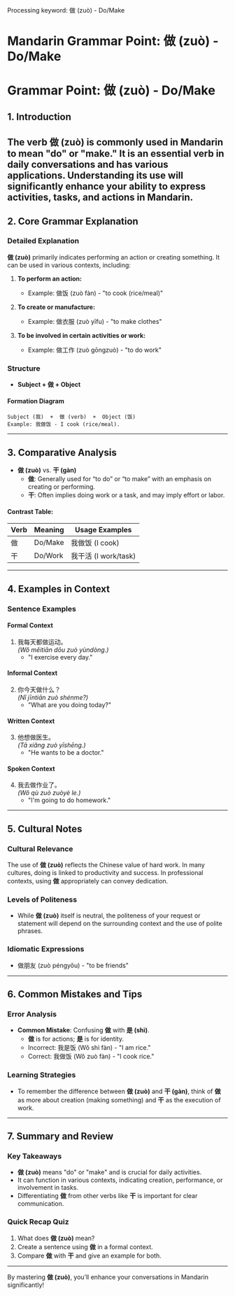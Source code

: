 Processing keyword: 做 (zuò) - Do/Make
# Mandarin Grammar Point: 做 (zuò) - Do/Make
# Grammar Point: 做 (zuò) - Do/Make
## 1. Introduction
The verb **做 (zuò)** is commonly used in Mandarin to mean "do" or "make." It is an essential verb in daily conversations and has various applications. Understanding its use will significantly enhance your ability to express activities, tasks, and actions in Mandarin.
---
## 2. Core Grammar Explanation
### Detailed Explanation
**做 (zuò)** primarily indicates performing an action or creating something. It can be used in various contexts, including:
1. **To perform an action:**
   - Example: 做饭 (zuò fàn) - "to cook (rice/meal)"
   
2. **To create or manufacture:**
   - Example: 做衣服 (zuò yīfu) - "to make clothes"
3. **To be involved in certain activities or work:**
   - Example: 做工作 (zuò gōngzuò) - "to do work"
### Structure
- **Subject + 做 + Object**
  
#### Formation Diagram
```
Subject (我)  +  做 (verb)  +  Object (饭)
Example: 我做饭 - I cook (rice/meal).
```
---
## 3. Comparative Analysis
- **做 (zuò)** vs. **干 (gàn)**
  - **做**: Generally used for “to do” or “to make” with an emphasis on creating or performing.
  - **干**: Often implies doing work or a task, and may imply effort or labor.
  
#### Contrast Table:
| Verb | Meaning           | Usage Examples          |
|------|-------------------|-------------------------|
| 做   | Do/Make           | 我做饭 (I cook)        |
| 干   | Do/Work           | 我干活 (I work/task)   |
---
## 4. Examples in Context
### Sentence Examples
#### Formal Context
1. 我每天都做运动。  
   *(Wǒ měitiān dōu zuò yùndòng.)*  
   - "I exercise every day."
  
#### Informal Context
2. 你今天做什么？  
   *(Nǐ jīntiān zuò shénme?)*  
   - "What are you doing today?"
  
#### Written Context
3. 他想做医生。   
   *(Tā xiǎng zuò yīshēng.)*  
   - "He wants to be a doctor."
#### Spoken Context
4. 我去做作业了。  
   *(Wǒ qù zuò zuòyè le.)*  
   - "I'm going to do homework."
---
## 5. Cultural Notes
### Cultural Relevance
The use of **做 (zuò)** reflects the Chinese value of hard work. In many cultures, doing is linked to productivity and success. In professional contexts, using **做** appropriately can convey dedication.
### Levels of Politeness
- While **做 (zuò)** itself is neutral, the politeness of your request or statement will depend on the surrounding context and the use of polite phrases.
### Idiomatic Expressions
- 做朋友 (zuò péngyǒu) - "to be friends"
---
## 6. Common Mistakes and Tips
### Error Analysis
- **Common Mistake**: Confusing **做** with **是 (shì)**. 
  - **做** is for actions; **是** is for identity.
  - Incorrect: 我是饭 (Wǒ shì fàn) - "I am rice."
  - Correct: 我做饭 (Wǒ zuò fàn) - "I cook rice."
### Learning Strategies
- To remember the difference between **做 (zuò)** and **干 (gàn)**, think of **做** as more about creation (making something) and **干** as the execution of work.
---
## 7. Summary and Review
### Key Takeaways
- **做 (zuò)** means "do" or "make" and is crucial for daily activities.
- It can function in various contexts, indicating creation, performance, or involvement in tasks.
- Differentiating **做** from other verbs like **干** is important for clear communication.
### Quick Recap Quiz
1. What does **做 (zuò)** mean?
2. Create a sentence using **做** in a formal context.
3. Compare **做** with **干** and give an example for both. 
---
By mastering **做 (zuò)**, you’ll enhance your conversations in Mandarin significantly!

